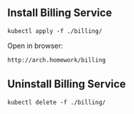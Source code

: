 ## Install Billing Service

```shell
kubectl apply -f ./billing/
```

Open in browser:

````
http://arch.homework/billing
````

## Uninstall Billing Service

```shell
kubectl delete -f ./billing/
```
